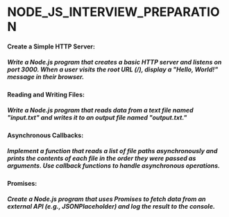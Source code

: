 # NODE_JS_INTERVIEW_PREPARATION

#### Create a Simple HTTP Server:
##### Write a Node.js program that creates a basic HTTP server and listens on port 3000. When a user visits the root URL (/), display a "Hello, World!" message in their browser.
#### Reading and Writing Files:

##### Write a Node.js program that reads data from a text file named "input.txt" and writes it to an output file named "output.txt."
#### Asynchronous Callbacks:
##### Implement a function that reads a list of file paths asynchronously and prints the contents of each file in the order they were passed as arguments. Use callback functions to handle asynchronous operations.
#### Promises:
##### Create a Node.js program that uses Promises to fetch data from an external API (e.g., JSONPlaceholder) and log the result to the console.